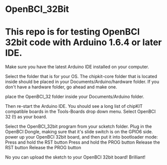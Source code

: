 # OpenBCI_32Bit
# This repo is for testing OpenBCI 32bit code with Arduino 1.6.4 or later IDE.

Make sure you have the latest Arduino IDE installed on your computer.

Select the folder that is for your OS.
The chipkit-core folder that is located inside should be placed in your
    Documents/Arduino/hardware
folder. If you don't have a hardware folder, go ahead and make one.

place the OpenBCI_32 folder inside your
    Documents/Arduino
folder.

Then re-start the Arduino IDE. You should see a long list of chipKIT compatible boards in the Tools-Boards drop down menu. Select OpenBCI 32 (!) as your board.

Select the OpenBCI_32bit program from your scketch folder.
Plug in the OpenBCI Dongle, making sure that it's slide switch is on the GPIO6 side.
power up your OpenBCI 32bit board, and then put it into bootloader mode:
    Press and hold the RST button
    Press and hold the PROG button
    Release the RST button
    Release the PROG button
    
No you can upload the sketch to your OpenBCI 32bit board! Brilliant!
